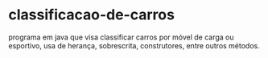 # classificacao-de-carros
programa em java que visa classificar carros por móvel de carga ou esportivo, usa de herança, sobrescrita, construtores, entre outros métodos.
